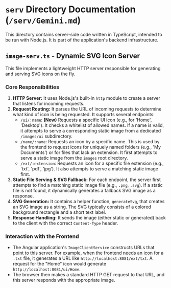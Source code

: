 # `serv` Directory Documentation (`/serv/Gemini.md`)

This directory contains server-side code written in TypeScript, intended to be run with Node.js. It is part of the application's backend infrastructure.

## `image-serv.ts` - Dynamic SVG Icon Server

This file implements a lightweight HTTP server responsible for generating and serving SVG icons on the fly.

### Core Responsibilities

1.  **HTTP Server:** It uses Node.js's built-in `http` module to create a server that listens for incoming requests.
2.  **Request Routing:** It parses the URL of incoming requests to determine what kind of icon is being requested. It supports several endpoints:
    -   `/ui/:name`: **(New)** Requests a specific UI icon (e.g., for 'Home', 'Desktop'). It checks a whitelist of allowed names. If a name is valid, it attempts to serve a corresponding static image from a dedicated `/images/ui` subdirectory.
    -   `/name/:name`: Requests an icon by a specific name. This is used by the frontend to request icons for uniquely named folders (e.g., 'My Documents') or for files that lack an extension. It first attempts to serve a static image from the `images` root directory.
    -   `/ext/:extension`: Requests an icon for a specific file extension (e.g., 'txt', 'pdf', 'jpg'). It also attempts to serve a matching static image first.
3.  **Static File Serving & SVG Fallback:** For each endpoint, the server first attempts to find a matching static image file (e.g., `.png`, `.svg`). If a static file is not found, it dynamically generates a fallback SVG image as a response.
4.  **SVG Generation:** It contains a helper function, `generateSvg`, that creates an SVG image as a string. The SVG typically consists of a colored background rectangle and a short text label.
5.  **Response Handling:** It sends the image (either static or generated) back to the client with the correct `Content-Type` header.

### Interaction with the Frontend

-   The Angular application's `ImageClientService` constructs URLs that point to this server. For example, when the frontend needs an icon for a `.txt` file, it generates a URL like `http://localhost:8081/ext/txt`. A request for the "Home" icon would generate `http://localhost:8081/ui/Home`.
-   The browser then makes a standard HTTP GET request to that URL, and this server responds with the appropriate image.